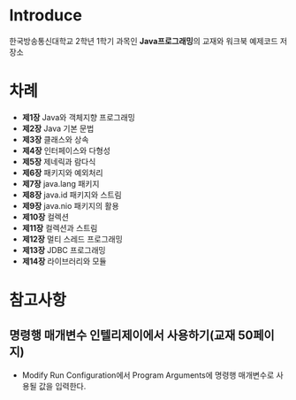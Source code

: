 # Introduce
한국방송통신대학교 2학년 1학기 과목인 **Java프로그래밍**의 교재와 워크북 예제코드 저장소

# 차례
* **제1장** Java와 객체지향 프로그래밍
* **제2장** Java 기본 문법
* **제3장** 클래스와 상속
* **제4장** 인터페이스와 다형성
* **제5장** 제네릭과 람다식
* **제6장** 패키지와 예외처리
* **제7장** java.lang 패키지
* **제8장** java.id 패키지와 스트림
* **제9장** java.nio 패키지의 활용
* **제10장** 컬렉션
* **제11장** 컬렉션과 스트림
* **제12장** 멀티 스레드 프로그래밍
* **제13장** JDBC 프로그래밍
* **제14장** 라이브러리와 모듈

# 참고사항
## 명령행 매개변수 인텔리제이에서 사용하기(교재 50페이지)
* Modify Run Configuration에서 Program Arguments에 명령행 매개변수로 사용될 값을 입력한다.
